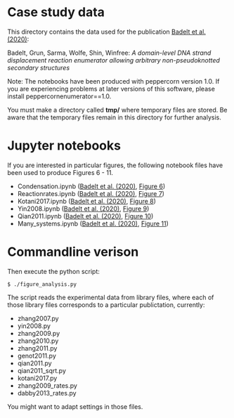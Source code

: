 # Case study data 
This directory contains the data used for the publication [Badelt et al. (2020)]:

Badelt, Grun, Sarma, Wolfe, Shin, Winfree: 
*A domain-level DNA strand displacement reaction enumerator allowing arbitrary non-pseudoknotted secondary structures*

Note: The notebooks have been produced with peppercorn version 1.0. 
If you are experiencing problems at later versions of this software,
please install peppercornenumerator==1.0.

You must make a directory called **tmp/** where temporary files are stored. Be
aware that the temporary files remain in this directory for further analysis.

# Jupyter notebooks
If you are interested in particular figures, the following notebook files have
been used to produce Figures 6 - 11.

  * Condensation.ipynb ([Badelt et al. (2020)], [Figure 6])
  * Reactionrates.ipynb ([Badelt et al. (2020)], [Figure 7])
  * Kotani2017.ipynb ([Badelt et al. (2020)], [Figure 8])
  * Yin2008.ipynb ([Badelt et al. (2020)], [Figure 9])
  * Qian2011.ipynb ([Badelt et al. (2020)], [Figure 10])
  * Many_systems.ipynb ([Badelt et al. (2020)], [Figure 11])

# Commandline verison
Then execute the python script:

    $ ./figure_analysis.py

The script reads the experimental data from library files, where each of those
library files corresponds to a particular publictation, currently:

  * zhang2007.py
  * yin2008.py
  * zhang2009.py
  * zhang2010.py
  * zhang2011.py
  * genot2011.py
  * qian2011.py
  * qian2011_sqrt.py
  * kotani2017.py
  * zhang2009_rates.py
  * dabby2013_rates.py

You might want to adapt settings in those files.

[Badelt et al. (2020)]: <https://doi.org/10.1098/rsif.2019.0866>
[Figure 6]: <https://royalsocietypublishing.org/doi/10.1098/rsif.2019.0866#RSIF20190866F6>
[Figure 7]: <https://royalsocietypublishing.org/doi/10.1098/rsif.2019.0866#RSIF20190866F7>
[Figure 8]: <https://royalsocietypublishing.org/doi/10.1098/rsif.2019.0866#RSIF20190866F8>
[Figure 9]: <https://royalsocietypublishing.org/doi/10.1098/rsif.2019.0866#RSIF20190866F9>
[Figure 10]: <https://royalsocietypublishing.org/doi/10.1098/rsif.2019.0866#RSIF20190866F10>
[Figure 11]: <https://royalsocietypublishing.org/doi/10.1098/rsif.2019.0866#RSIF20190866F11>
